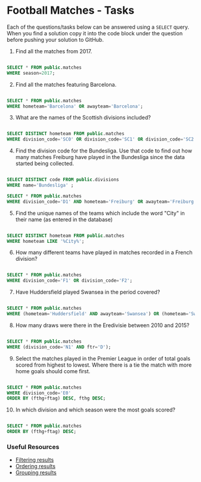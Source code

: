 # Football Matches - Tasks

Each of the questions/tasks below can be answered using a `SELECT` query. When you find a solution copy it into the code block under the question before pushing your solution to GitHub.

1) Find all the matches from 2017.

```sql

SELECT * FROM public.matches
WHERE season=2017;

```

2) Find all the matches featuring Barcelona.

```sql

SELECT * FROM public.matches
WHERE hometeam='Barcelona' OR awayteam='Barcelona';

```

3) What are the names of the Scottish divisions included?

```sql

SELECT DISTINCT hometeam FROM public.matches
WHERE division_code='SC0' OR division_code='SC1' OR division_code='SC2';


```

4) Find the division code for the Bundesliga. Use that code to find out how many matches Freiburg have played in the Bundesliga since the data started being collected.

```sql

SELECT DISTINCT code FROM public.divisions
WHERE name='Bundesliga' ;

SELECT * FROM public.matches
WHERE division_code='D1' AND hometeam='Freiburg' OR awayteam='Freiburg';

```

5) Find the unique names of the teams which include the word "City" in their name (as entered in the database)

```sql

SELECT DISTINCT hometeam FROM public.matches
WHERE hometeam LIKE '%City%';

```

6) How many different teams have played in matches recorded in a French division?

```sql

SELECT * FROM public.matches
WHERE division_code='F1' OR division_code='F2';

```

7) Have Huddersfield played Swansea in the period covered?

```sql

SELECT * FROM public.matches
WHERE (hometeam='Huddersfield' AND awayteam='Swansea') OR (hometeam='Swansea' AND awayteam='Huddersfield');

```

8) How many draws were there in the Eredivisie between 2010 and 2015?

```sql

SELECT * FROM public.matches
WHERE (division_code='N1' AND ftr='D');

```

9) Select the matches played in the Premier League in order of total goals scored from highest to lowest. Where there is a tie the match with more home goals should come first.

```sql

SELECT * FROM public.matches
WHERE division_code='E0'
ORDER BY (fthg+ftag) DESC, fthg DESC;

```

10) In which division and which season were the most goals scored?

```sql

SELECT * FROM public.matches
ORDER BY (fthg+ftag) DESC;

```

### Useful Resources

- [Filtering results](https://www.w3schools.com/sql/sql_where.asp)
- [Ordering results](https://www.w3schools.com/sql/sql_orderby.asp)
- [Grouping results](https://www.w3schools.com/sql/sql_groupby.asp)